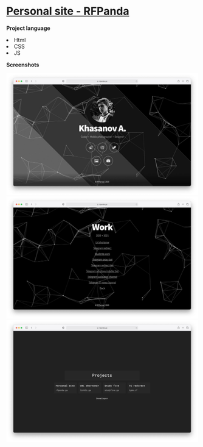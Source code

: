 # **[Personal site - RFPanda](rfpanda.ml)**

**Project language**
<li>Html</li>
<li>CSS</li>
<li>JS</li>

**Screenshots**

[![1](https://github.com/RFPanda/rfpanda.github.io/blob/master/assets/git-assets/1.jpeg)](https://rfpanda.ml)
[![2](https://github.com/RFPanda/rfpanda.github.io/blob/master/assets/git-assets/2.jpeg)](https://rfpanda.ml)
[![3](https://github.com/RFPanda/rfpanda.github.io/blob/master/assets/git-assets/3.jpeg)](https://rfpanda.ml)
